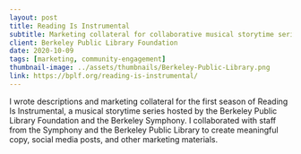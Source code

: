 ```yaml
---
layout: post
title: Reading Is Instrumental
subtitle: Marketing collateral for collaborative musical storytime series between library and symphony
client: Berkeley Public Library Foundation
date: 2020-10-09
tags: [marketing, community-engagement]
thumbnail-image: ../assets/thumbnails/Berkeley-Public-Library.png
link: https://bplf.org/reading-is-instrumental/
---
```


I wrote descriptions and marketing collateral for the first season of Reading Is Instrumental, a musical storytime series hosted by the Berkeley Public Library Foundation and the Berkeley Symphony. I collaborated with staff from the Symphony and the Berkeley Public Library to create meaningful copy, social media posts, and other marketing materials.
